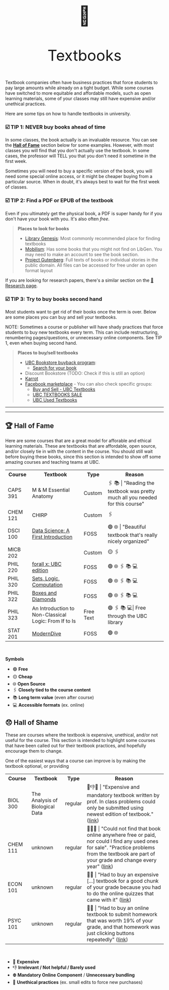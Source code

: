 #

<p align="center" style="font-size:60px;">📕</p>
<p align="center" style="font-size:48px;">Textbooks</p>


Textbook companies often have business practices that force students to pay large amounts while already on a tight budget. While some courses have switched to more equitable and affordable models, such as open learning materials, some of your classes may still have expensive and/or unethical practices.

Here are some tips on how to handle textbooks in university.

### ☑️ TIP 1: NEVER buy books ahead of time

In some classes, the book actually is an invaluable resource. You can see the **[Hall of Fame](./textbooks.md#-hall-of-fame)** section below for some examples. However, with most classes you will find that you don't actually use the textbook. In some cases, the professor will TELL you that you don't need it sometime in the first week.

Sometimes you will need to buy a specific version of the book, you will need some special online access, or it might be cheaper buying from a particular source. When in doubt, it's always best to wait for the first week of classes.

### ☑️ TIP 2: Find a PDF or EPUB of the textbook

Even if you ultimately get the physical book, a PDF is super handy for if you don't have your book with you. It's also often *free*.

> **Places to look for books**
> * [Library Genesis](https://libgen.is/): Most commonly recommended place for finding textbooks
> * [Mobilism](https://forum.mobilism.org/viewforum.php): Has some books that you might not find on LibGen. You may need to make an account to see the book section.
> * [Project Gutenberg](https://www.gutenberg.org/): Full texts of books or individual stories in the public domain. All files can be accessed for free under an open format layout

If you are looking for research papers, there's a similar section on the [📜 Research page](../research.md).

### ☑️ TIP 3: Try to buy books second hand

Most students want to get rid of their books once the term is over. Below are some places you can buy and sell your textbooks.

NOTE: Sometimes a course or publisher will have shady practices that force students to buy new textbooks every term. This can include restructuring, renumbering pages/questions, or unnecessary online components. See TIP 1, even when buying second hand.

> **Places to buy/sell textbooks**
> * [UBC Bookstore buyback program](https://bookstore.ubc.ca/faq/can-i-sell-back-my-textbooks-to-the-ubc-bookstore-how-does-the-textbook-buyback-program-work/):
>    - [Search for your book](https://ubc.bookware3000.ca/Buyback/search)
> * Discount Bookstore (TODO: Check if this is still an option)
> * [Karrot](https://ca.karrotmarket.com/?in=vancouver-11031)
> * [Facebook marketplace](https://www.facebook.com/marketplace/) - You can also check specific groups:
>   - [Buy and Sell - UBC Textbooks](https://www.facebook.com/groups/234720869933130/)
>   - [UBC TEXTBOOKS SALE](https://www.facebook.com/groups/150847275006201/)
>   - [UBC Used Textbooks](https://www.facebook.com/groups/ubc.textbook.4.sale/)



---
---

## 🏆 Hall of Fame

Here are some courses that are a great model for afforable and ethical learning materials. These are textbooks that are affordable, open source, and/or closely tie in with the content in the course. You should still wait before buying these books, since this section is intended to show off some amazing courses and teaching teams at UBC.

<table>
  <tr>
    <th>Course</th>
    <th>Textbook</th>
    <th>Type</th>
    <th>Reason</th>
  </tr>
  <tr>
    <td>CAPS 391</td>
    <td>M & M Essential Anatomy</td>
    <td>Custom</td>
    <td>🖇️ 📚 | "Reading the textbook was pretty much all you needed for this course"</td>
  </tr>
  <tr>
    <td>CHEM 121</td>
    <td>CHIRP</td>
    <td>Custom</td>
    <td>🖇️</td>
  </tr>
  <tr>
    <td>DSCI 100</td>
    <td><a href="https://ubc-dsci.github.io/dsci-100-student/README.html">Data Science: A First Introduction</a></td>
    <td>FOSS</td>
    <td>🟢 🌐 | "Beautiful textbook that's really nicely organized"</td>
  </tr>
  <tr>
    <td>MICB 202</td>
    <td></td>
    <td>Custom</td>
    <td>🟡 🖇️</td>
  </tr>
  <tr>
    <td>PHIL 220</td>
    <td><a href="https://github.com/jonathanichikawa/for-all-x">forall x: UBC edition</a></td>
    <td>FOSS</td>
    <td>🟢 🌐 🖇️ 📚 💻</td>
  </tr>
  <tr>
    <td>PHIL 320</td>
    <td><a href="https://slc.openlogicproject.org/">Sets, Logic, Computation</a></td>
    <td>FOSS</td>
    <td>🟢 🌐 🖇️ 📚 💻</td>
  </tr>
  <tr>
    <td>PHIL 322</td>
    <td><a href="https://bd.openlogicproject.org/">Boxes and Diamonds</a></td>
    <td>FOSS</td>
    <td>🟢 🌐 🖇️ 📚 💻</td>
  </tr>
  <tr>
    <td>PHIL 323</td>
    <td>An Introduction to Non-Classical Logic: From If to Is</td>
    <td>Free Text</td>
    <td>🟢 🖇️ 📚 💻| Free through the UBC library</td>
  </tr>
  <tr>
    <td>STAT 201</td>
    <td><a href="https://moderndive.com/">ModernDive</a></td>
    <td>FOSS</td>
    <td>🟢 🌐</td>
  </tr>
</table>

<br>

**Symbols**

<div class="grid cards" markdown>

- :green_circle: __Free__
- :yellow_circle: __Cheap__
- :globe_with_meridians: __Open Source__
- :paperclips: **Closely tied to the course content**
- :books: **Long term value** (even after course)
- :computer: **Accessible formats** (ex. online)

</div>






## 😞 Hall of Shame

These are courses where the textbook is expensive, unethical, and/or not useful for the course. This section is intended to highlight some courses that have been called out for their textbook practices, and hopefully encourage them to change.

One of the easiest ways that a course can improve is by making the textbook optional, or providing 

<table>
  <tr>
    <th>Course</th>
    <th>Textbook</th>
    <th>Type</th>
    <th>Reason</th>
  </tr>
  <tr>
    <td>BIOL 300</td>
    <td>The Analysis of Biological Data</td>
    <td>regular</td>
    <td>🔴👎🔢 | "Expensive and mandatory textbook written by prof. In class problems could only be submitted using newest edition of textbook." (<a href="https://www.reddit.com/r/UBC/comments/15xmmmz/booklist/jx7wwq6/?context=3">link</a>)</td>
  </tr>
  <tr>
    <td>CHEM 111</td>
    <td>unknown</td>
    <td>regular</td>
    <td>🔴🚫🔢 | "Could not find that book online anywhere free or paid, nor could I find any used ones for sale". "Practice problems from the textbook are part of your grade and change every year" (<a href="https://www.reddit.com/r/UBC/16oub7s">link</a>)</td>
  </tr>
  <tr>
    <td>ECON 101</td>
    <td>unknown</td>
    <td>regular</td>
    <td>🔴🚫 | "Had to buy an expensive [...] textbook for a good chunk of your grade because you had to do the online quizzes that came with it" (<a href="https://www.reddit.com/r/UBC/16oub7s">link</a>)</td>
  </tr>
  <tr>
    <td>PSYC 101</td>
    <td>unknown</td>
    <td>regular</td>
    <td>🔴🚫 | "Had to buy an online textbook to submit homework that was worth 19% of your grade, and that homework was just clicking buttons repeatedly" (<a href="https://www.reddit.com/r/UBC/16oub7s">link</a>)</td>
  </tr>
</table>

<br>

<div class="grid cards" markdown>

- :red_circle: __Expensive__
- :thumbsdown: **Irrelevant / Not helpful / Barely used**
- :no_entry: **Mandatory Online Component** / **Unnecessary bundling**
- :1234: **Unethical practices** (ex. small edits to force new purchases)


</div>